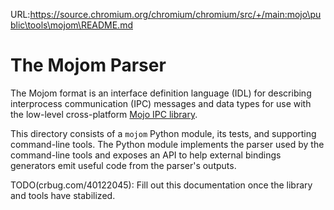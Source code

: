 URL:https://source.chromium.org/chromium/chromium/src/+/main:mojo\public\tools\mojom\README.md
# The Mojom Parser

The Mojom format is an interface definition language (IDL) for describing
interprocess communication (IPC) messages and data types for use with the
low-level cross-platform
[Mojo IPC library](https://chromium.googlesource.com/chromium/src/+/main/mojo/public/c/system/README.md).

This directory consists of a `mojom` Python module, its tests, and supporting
command-line tools. The Python module implements the parser used by the
command-line tools and exposes an API to help external bindings generators emit
useful code from the parser's outputs.

TODO(crbug.com/40122045): Fill out this documentation once the library
and tools have stabilized.
